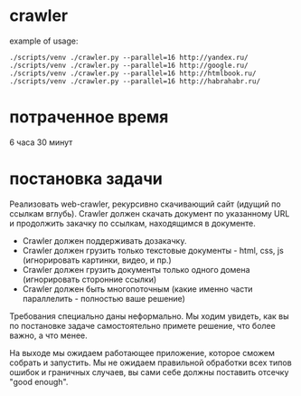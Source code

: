 # crawler

example of usage:
```
./scripts/venv ./crawler.py --parallel=16 http://yandex.ru/
./scripts/venv ./crawler.py --parallel=16 http://google.ru/
./scripts/venv ./crawler.py --parallel=16 http://htmlbook.ru/
./scripts/venv ./crawler.py --parallel=16 http://habrahabr.ru/
```

# потраченное время

6 часа 30 минут

# постановка задачи


Реализовать web-crawler, рекурсивно скачивающий сайт (идущий по ссылкам вглубь). Crawler должен скачать документ по указанному URL и продолжить закачку по ссылкам, находящимся в документе.
 - Crawler должен поддерживать дозакачку.
 - Crawler должен грузить только текстовые документы -   html, css, js (игнорировать картинки, видео, и пр.)
 - Crawler должен грузить документы только одного домена (игнорировать сторонние ссылки)
 - Crawler должен быть многопоточным (какие именно части параллелить - полностью ваше решение)

Требования специально даны неформально. Мы ходим увидеть, как вы по постановке задаче самостоятельно примете решение, что более важно, а что менее.

На выходе мы ожидаем работающее приложение, которое сможем собрать и запустить.
Мы не ожидаем правильной обработки всех типов ошибок и граничных случаев, вы сами себе должны поставить отсечку "good enough".
